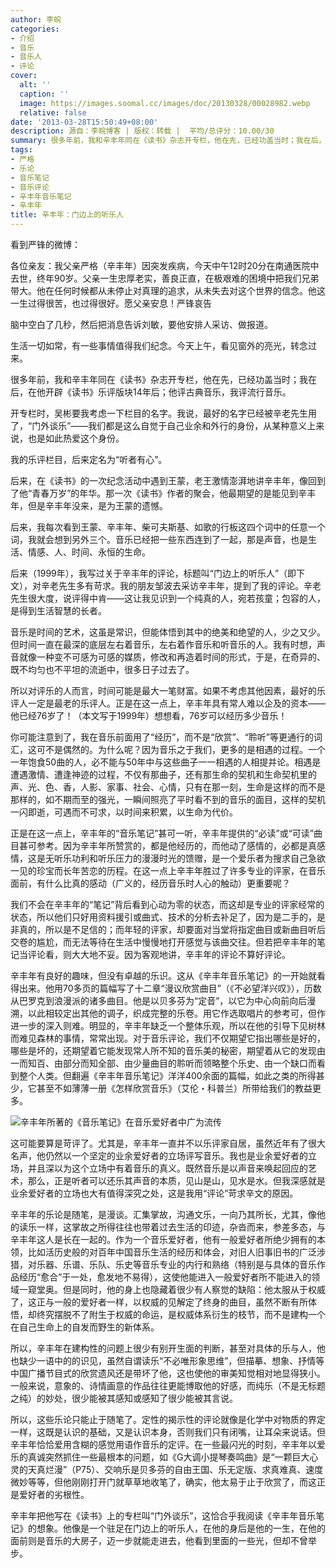 ```yaml
---
author: 李皖
categories:
- 介绍
- 音乐
- 音乐人
- 评论
cover:
  alt: ''
  caption: ''
  image: https://images.soomal.cc/images/doc/20130328/00028982.webp
  relative: false
date: '2013-03-28T15:50:49+08:00'
description: 源自：李皖博客 | 版权：转载 |  平均/总评分：10.00/30
summary: 很多年前，我和辛丰年同在《读书》杂志开专栏，他在先，已经功盖当时；我在后，在他开辟《读书》乐评版块14年后；他评古典音乐，我评流行音乐。开专栏时，吴彬要我考虑一下栏目的名字。我说，最好的名字已经被辛老先生用了，“门外谈乐”――我们都是这么自觉于自己业余和外行的身份，从某种意义上来说……
tags:
- 严格
- 乐论
- 音乐笔记
- 音乐评论
- 辛丰年音乐笔记
- 辛丰年
title: 辛丰年：门边上的听乐人
---
```


看到严锋的微博：

各位亲友：我父亲严格（辛丰年）因突发疾病，今天中午12时20分在南通医院中去世，终年90岁。父亲一生忠厚老实，善良正直，在极艰难的困境中把我们兄弟带大。他在任何时候都从未停止对真理的追求，从未失去对这个世界的信念。他这一生过得很苦，也过得很好。愿父亲安息！严锋哀告

脑中空白了几秒，然后把消息告诉刘敏，要他安排人采访、做报道。

生活一切如常，有一些事情值得我们纪念。今天上午，看见窗外的亮光，转念过来。

很多年前，我和辛丰年同在《读书》杂志开专栏，他在先，已经功盖当时；我在后，在他开辟《读书》乐评版块14年后；他评古典音乐，我评流行音乐。

开专栏时，吴彬要我考虑一下栏目的名字。我说，最好的名字已经被辛老先生用了，“门外谈乐”――我们都是这么自觉于自己业余和外行的身份，从某种意义上来说，也是如此热爱这个身份。

我的乐评栏目，后来定名为“听者有心”。

后来，在《读书》的一次纪念活动中遇到王蒙，老王激情澎湃地讲辛丰年，像回到了他“青春万岁”的年华。那一次《读书》作者的聚会，他最期望的是能见到辛丰年，但是辛丰年没来，是为王蒙的遗憾。

后来，我每次看到王蒙、辛丰年、柴可夫斯基、如歌的行板这四个词中的任意一个词，我就会想到另外三个。音乐已经把一些东西连到了一起，那是声音，也是生活、情感、人、时间、永恒的生命。

后来（1999年），我写过关于辛丰年的评论，标题叫“门边上的听乐人”（即下文），对辛老先生多有苛求。我的朋友邹波去采访辛丰年，提到了我的评论。辛老先生很大度，说评得中肯――这让我见识到一个纯真的人，宛若孩童；包容的人，是得到生活智慧的长者。



音乐是时间的艺术，这虽是常识，但能体悟到其中的绝美和绝望的人，少之又少。但时间一直在最深的底层左右着音乐，左右着作音乐和听音乐的人。我有时想，声音就像一种变不可感为可感的媒质，修改和再造着时间的形式，于是，在奇异的、既不均匀也不平坦的流逝中，很多日子过去了。

所以对评乐的人而言，时间可能是最大一笔财富。如果不考虑其他因素，最好的乐评人一定是最老的乐评人。正是在这一点上，辛丰年具有常人难以企及的资本――他已经76岁了！（本文写于1999年）想想看，76岁可以经历多少音乐！

你可能注意到了，我在音乐前面用了“经历”，而不是“欣赏”、“聆听”等更通行的词汇，这可不是偶然的。为什么呢？因为音乐之于我们，更多的是相遇的过程。一个一年饱食50曲的人，必不能与50年中与这些曲子一一相遇的人相提并论。相遇是遭遇激情、遭逢神迹的过程，不仅有那曲子，还有那生命的契机和生命契机里的声、光、色、香，人影、家事、社会、心情，只有在那一刻，生命是这样的而不是那样的，如不期而至的强光，一瞬间照亮了平时看不到的音乐的面目，这样的契机一闪即逝，可遇而不可求，以时间来积累，以生命为代价。

正是在这一点上，辛丰年的“音乐笔记”甚可一听，辛丰年提供的“必读”或“可读”曲目甚可参考。因为辛丰年所赞赏的，都是他经历的，而他动了感情的，必都是真感情，这是无听乐功利和听乐压力的漫漫时光的馈赠，是一个爱乐者为搜求自己急欲一见的珍宝而长年苦恋的历程。在这一点上辛丰年胜过了许多专业的评家，在音乐面前，有什么比真的感动（广义的，经历音乐时人心的触动）更重要呢？

我们不会在辛丰年的“笔记”背后看到心动为零的状态，而这却是专业的评家经常的状态，所以他们只好用资料援引或曲式、技术的分析去补足了，因为是二手的，是非真的，所以是不足信的；而年轻的评家，却要面对当堂将指定曲目或新曲目听后交卷的尴尬，而无法等待在生活中慢慢地打开感觉与该曲交往。但若把辛丰年的笔记当评论看，则大大地不妥。因为客观地讲，辛丰年的评论不算好评论。

辛丰年有良好的趣味，但没有卓越的乐识。这从《辛丰年音乐笔记》的一开始就看得出来。他用70多页的篇幅写了十二章“漫议欣赏曲目”（《不必望洋兴叹》），历数从巴罗克到浪漫派的诸多曲目。他是以贝多芬为“定音”，以它为中心向前向后漫溯，以此相较定出其他的调子，织成完整的乐卷。用它作选取唱片的参考可，但作进一步的深入则难。明显的，辛丰年缺乏一个整体乐观，所以在他的引导下见树林而难见森林的事情，常常出现。对于音乐评论，我们不仅期望它指出哪些是好的，哪些是坏的，还期望着它能发现常人所不知的音乐美的秘密，期望着从它的发现由一而知百、由部分而知全部、由少量曲目的聆听而领略整个乐史、由一个缺口而看到整个人类。但翻遍《辛丰年音乐笔记》洋洋400余面的篇幅，如此之类的所得甚少，它甚至不如薄薄一册《怎样欣赏音乐》（艾伦・科普兰）所带给我们的教益更多。

![辛丰年所著的《音乐笔记》在音乐爱好者中广为流传](https://images.soomal.cc/images/doc/20130327/00028962.webp)





这可能要算是苛评了。尤其是，辛丰年一直并不以乐评家自居，虽然近年有了很大名声，他仍然以一个坚定的业余爱好者的立场评写音乐。我也是业余爱好者的立场，并且深以为这个立场中有着音乐的真义。既然音乐是以声音来唤起回应的艺术，那么，正是听者可以还乐其声音的本质，见山是山，见水是水。但我深感就是业余爱好者的立场也大有值得深究之处，这是我用“评论”苛求辛文的原因。

辛丰年的乐论是随笔，是漫谈。汇集掌故，沟通文乐，一向乃其所长，尤其，像他的读乐一样，这掌故之所得往往也带着过去生活的印迹，杂沓而来，参差多态，与辛丰年这人是长在一起的。作为一个音乐爱好者，他有一般爱好者所绝少拥有的本领，比如活历史般的对百年中国音乐生活的经历和体会，对旧人旧事旧书的广泛涉猎，对乐器、乐谱、乐队、乐史等音乐专业的内行和熟络（特别是与具体的音乐作品经历“愈合”于一处，愈发地不易得），这使他能进入一般爱好者所不能进入的领域一窥堂奥。但是同时，他的身上也隐藏着很少有人察觉的缺陷：他太服从于权威了，这正与一般的爱好者一样，以权威的见解定了终身的曲目，虽然不断有所体悟，却终究摆脱不了附生于权威的命运，是权威体系衍生的枝节，而不是建构一个在自己生命上的自发而野生的新体系。

所以，辛丰年在建构性的问题上很少有别开生面的判断，甚至对具体的乐与人，他也缺少一语中的的识见，虽然自谓读乐“不必唯形象思维”，但描摹、想象、抒情等中国广播节目式的欣赏遗风还是带坏了他，这也使他的审美知觉相对地显得狭小。一般来说，意象的、诗情画意的作品往往更能博取他的好感，而纯乐（不是无标题之纯）的妙处，很少能被其感知或感知了很少能被其言说。

所以，这些乐论只能止于随笔了。定性的揭示性的评论就像是化学中对物质的界定一样，这既是认识的基础，又是认识本身，否则我们只有闭嘴，让耳朵来说话。但辛丰年恰恰爱用含糊的感觉用语作音乐的定评。在一些最闪光的时刻，辛丰年以爱乐的真诚突然抓住一些最根本的问题，如《G大调小提琴奏鸣曲》是“一颗巨大心灵的天真烂漫”（P75）、交响乐是贝多芬的自由王国、乐无定版、求真难真、速度微妙等等，但他刚刚打开门就草草地收笔了，确实，他太易于止于欣赏了，而这正是爱好者的劣根性。

辛丰年把他写在《读书》上的专栏叫“门外谈乐”，这恰合乎我阅读《辛丰年音乐笔记》的想象。他像是一个驻足在门边上的听乐人，在他的身后是他的一生，在他的面前则是音乐的大房子，迈一步就能走进去，他看到里面的一些光，但却不曾举步。